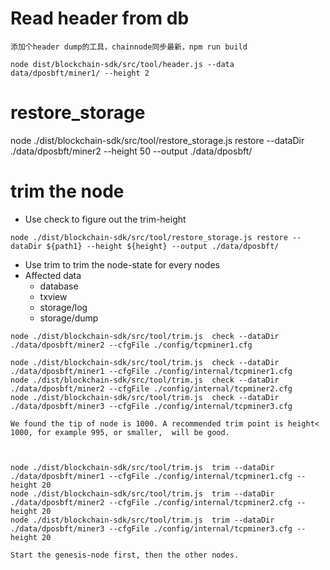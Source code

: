 
# Read header from db
```
添加个header dump的工具，chainnode同步最新，npm run build

node dist/blockchain-sdk/src/tool/header.js --data data/dposbft/miner1/ --height 2

```
#  restore_storage

node ./dist/blockchain-sdk/src/tool/restore_storage.js  restore --dataDir ./data/dposbft/miner2 --height 50 --output ./data/dposbft/

# trim the node
* Use check to figure out the trim-height

```
node ./dist/blockchain-sdk/src/tool/restore_storage.js restore --dataDir ${path1} --height ${height} --output ./data/dposbft/
```

* Use trim to trim the node-state for every nodes
* Affected data
    - database
    - txview
    - storage/log
    - storage/dump


```
node ./dist/blockchain-sdk/src/tool/trim.js  check --dataDir ./data/dposbft/miner2 --cfgFile ./config/tcpminer1.cfg

node ./dist/blockchain-sdk/src/tool/trim.js  check --dataDir ./data/dposbft/miner1 --cfgFile ./config/internal/tcpminer1.cfg
node ./dist/blockchain-sdk/src/tool/trim.js  check --dataDir ./data/dposbft/miner2 --cfgFile ./config/internal/tcpminer2.cfg
node ./dist/blockchain-sdk/src/tool/trim.js  check --dataDir ./data/dposbft/miner3 --cfgFile ./config/internal/tcpminer3.cfg

We found the tip of node is 1000. A recommended trim point is height< 1000, for example 995, or smaller,  will be good.



node ./dist/blockchain-sdk/src/tool/trim.js  trim --dataDir ./data/dposbft/miner1 --cfgFile ./config/internal/tcpminer1.cfg --height 20
node ./dist/blockchain-sdk/src/tool/trim.js  trim --dataDir ./data/dposbft/miner2 --cfgFile ./config/internal/tcpminer2.cfg --height 20
node ./dist/blockchain-sdk/src/tool/trim.js  trim --dataDir ./data/dposbft/miner3 --cfgFile ./config/internal/tcpminer3.cfg --height 20

Start the genesis-node first, then the other nodes.


```